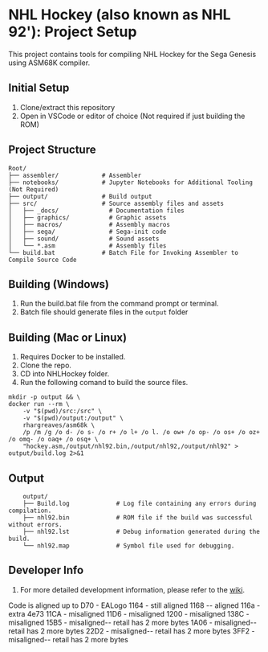 # NHL Hockey (also known as NHL 92'): Project Setup

This project contains tools for compiling NHL Hockey for the Sega Genesis using ASM68K compiler.

## Initial Setup

1. Clone/extract this repository
2. Open in VSCode or editor of choice (Not required if just building the ROM)

## Project Structure

```
Root/
├── assembler/            # Assembler
├── notebooks/            # Jupyter Notebooks for Additional Tooling (Not Required)
├── output/               # Build output
├── src/                  # Source assembly files and assets
│   ├── _docs/              # Documentation files
│   ├── graphics/           # Graphic assets
│   ├── macros/             # Assembly macros
│   ├── sega/               # Sega-init code
│   ├── sound/              # Sound assets
│   └── *.asm               # Assembly files
└── build.bat             # Batch File for Invoking Assembler to Compile Source Code
```

## Building (Windows)

1. Run the build.bat file from the command prompt or terminal.
2. Batch file should generate files in the `output` folder

## Building (Mac or Linux)

1. Requires Docker to be installed.
2. Clone the repo.
3. CD into NHLHockey folder.
4. Run the following comand to build the source files.
```
mkdir -p output && \
docker run --rm \
    -v "$(pwd)/src:/src" \
    -v "$(pwd)/output:/output" \
    rhargreaves/asm68k \
    /p /m /g /o d- /o s- /o r+ /o l+ /o l. /o ow+ /o op- /o os+ /o oz+ /o omq- /o oaq+ /o osq+ \
    "hockey.asm,/output/nhl92.bin,/output/nhl92,/output/nhl92" > output/build.log 2>&1
```
## Output
```
    output/
    ├── Build.log             # Log file containing any errors during compilation.
    ├── nhl92.bin             # ROM file if the build was successful without errors.
    ├── nhl92.lst             # Debug information generated during the build.
    └── nhl92.map             # Symbol file used for debugging.
```

## Developer Info

1. For more detailed development information, please refer to the [wiki](https://github.com/Mhopkinsinc/NHLHockey/wiki).


Code is aligned up to D70 - EALogo
1164 - still aligned
1168 -- aligned
116a - extra 4e73
11CA - misaligned
11D6 - misaligned
1200 - misaligned
138C - misaligned
15B5 - misaligned-- retail has 2 more bytes
1A06 - misaligned-- retail has 2 more bytes
22D2 - misaligned-- retail has 2 more bytes
3FF2 - misaligned-- retail has 2 more bytes